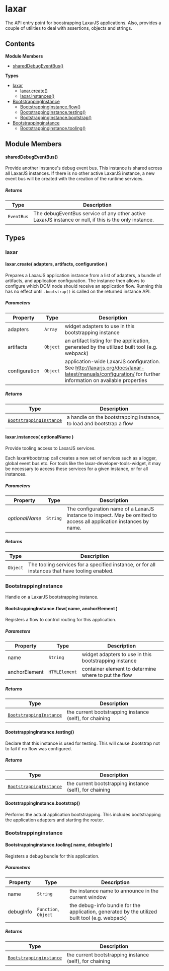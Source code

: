
# <a id="laxar"></a>laxar

The API entry point for boostrapping LaxarJS applications.
Also, provides a couple of utilities to deal with assertions, objects and strings.

## Contents

**Module Members**

- [sharedDebugEventBus()](#sharedDebugEventBus)

**Types**

- [laxar](#laxar)
  - [laxar.create()](#laxar.create)
  - [laxar.instances()](#laxar.instances)
- [BootstrappingInstance](#BootstrappingInstance)
  - [BootstrappingInstance.flow()](#BootstrappingInstance.flow)
  - [BootstrappingInstance.testing()](#BootstrappingInstance.testing)
  - [BootstrappingInstance.bootstrap()](#BootstrappingInstance.bootstrap)
- [Bootstrappinginstance](#Bootstrappinginstance)
  - [Bootstrappinginstance.tooling()](#Bootstrappinginstance.tooling)

## Module Members

#### <a id="sharedDebugEventBus"></a>sharedDebugEventBus()

Provide another instance's debug event bus. This instance is shared across all LaxarJS instances.
If there is no other active LaxarJS instance, a new event bus will be created with the creation of
the runtime services.

##### Returns

| Type | Description |
| ---- | ----------- |
| `EventBus` |  The debugEventBus service of any other active LaxarJS instance or null, if this is the only instance. |

## Types

### <a id="laxar"></a>laxar

#### <a id="laxar.create"></a>laxar.create( adapters, artifacts, configuration )

Prepares a LaxarJS application instance from a list of adapters, a bundle of artifacts, and application
configuration. The instance then allows to configure which DOM node should receive an application flow.
Running this has no effect until `.bootstrap()` is called on the returned instance API.

##### Parameters

| Property | Type | Description |
| -------- | ---- | ----------- |
| adapters | `Array` |  widget adapters to use in this bootstrapping instance |
| artifacts | `Object` |  an artifact listing for the application, generated by the utilized built tool (e.g. webpack) |
| configuration | `Object` |  application-wide LaxarJS configuration. See http://laxarjs.org/docs/laxar-latest/manuals/configuration/ for further information on available properties |

##### Returns

| Type | Description |
| ---- | ----------- |
| [`BootstrappingInstance`](#BootstrappingInstance) |  a handle on the bootstrapping instance, to load and bootstrap a flow |

#### <a id="laxar.instances"></a>laxar.instances( optionalName )

Provide tooling access to LaxarJS services.

Each laxar#bootstrap call creates a new set of services such as a logger, global event bus etc. For tools
like the laxar-developer-tools-widget, it may be necessary to access these services for a given instance,
or for all instances.

##### Parameters

| Property | Type | Description |
| -------- | ---- | ----------- |
| _optionalName_ | `String` |  The configuration name of a LaxarJS instance to inspect. May be omitted to access all application instances by name. |

##### Returns

| Type | Description |
| ---- | ----------- |
| `Object` |  The tooling services for a specified instance, or for all instances that have tooling enabled. |

### <a id="BootstrappingInstance"></a>BootstrappingInstance

Handle on a LaxarJS bootstrapping instance.

#### <a id="BootstrappingInstance.flow"></a>BootstrappingInstance.flow( name, anchorElement )

Registers a flow to control routing for this application.

##### Parameters

| Property | Type | Description |
| -------- | ---- | ----------- |
| name | `String` |  widget adapters to use in this bootstrapping instance |
| anchorElement | `HTMLElement` |  container element to determine where to put the flow |

##### Returns

| Type | Description |
| ---- | ----------- |
| [`BootstrappingInstance`](#BootstrappingInstance) |  the current bootstrapping instance (self), for chaining |

#### <a id="BootstrappingInstance.testing"></a>BootstrappingInstance.testing()

Declare that this instance is used for testing.
This will cause .bootstrap not to fail if no flow was configured.

##### Returns

| Type | Description |
| ---- | ----------- |
| [`BootstrappingInstance`](#BootstrappingInstance) |  the current bootstrapping instance (self), for chaining |

#### <a id="BootstrappingInstance.bootstrap"></a>BootstrappingInstance.bootstrap()

Performs the actual application bootstrapping.
This includes bootstrapping the application adapters and starting the router.

### <a id="Bootstrappinginstance"></a>Bootstrappinginstance

#### <a id="Bootstrappinginstance.tooling"></a>Bootstrappinginstance.tooling( name, debugInfo )

Registers a debug bundle for this application.

##### Parameters

| Property | Type | Description |
| -------- | ---- | ----------- |
| name | `String` |  the instance name to announce in the current window |
| debugInfo | `Function`, `Object` |  the debug-info bundle for the application, generated by the utilized built tool (e.g. webpack) |

##### Returns

| Type | Description |
| ---- | ----------- |
| [`Bootstrappinginstance`](#Bootstrappinginstance) |  the current bootstrapping instance (self), for chaining |
